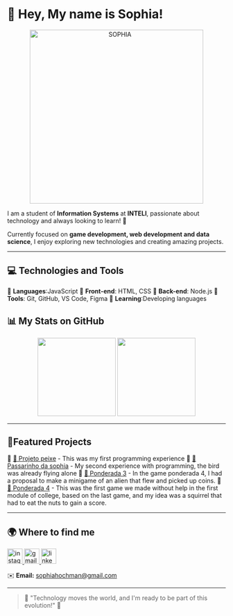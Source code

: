 

# 🌸 Hey, My name is Sophia!

<div align="center">
  <img src="(https://github.com/sophiahochman/sophiahochman/blob/main/Captura%20de%20tela%202025-03-11%20124832.png)" alt="SOPHIA" width="400"/>
</div>

I am a student of **Information Systems** at **INTELI**, passionate about technology and always looking to learn! 🚀

Currently focused on **game development, web development and data science**, I enjoy exploring new technologies and creating amazing projects.

---

## 💻 Technologies and Tools

🔹 **Languages**:JavaScript
🔹 **Front-end**: HTML, CSS
🔹 **Back-end**: Node.js
🔹 **Tools**: Git, GitHub, VS Code, Figma
🔹 **Learning**:Developing languages

## 📊 My Stats on GitHub

<div align="center">
  <img height="180em" src="https://github-readme-stats.vercel.app/api?username=seuusuario&show_icons=true&theme=radical" />
  <img height="180em" src="https://github-readme-streak-stats.herokuapp.com/?user=seuusuario&theme=radical" />
</div>

---

## 🌟Featured Projects

🔹 [📌 Projeto peixe](https://github.com/sophiahochman/projeto-peixe) - This was my first programming experience
🔹 [📌 Passarinho da sophia](https://github.com/sophiahochman/passarinho-da-sophia) - My second experience with programming, the bird was already flying alone
🔹 [📌 Ponderada 3](https://github.com/ophiahochman/ponderada_3) - In the game ponderada 4, I had a proposal to make a minigame of an alien that flew and picked up coins.
🔹 [📌 Ponderada 4](https://github.com/ophiahochman/ponderada_4) - This was the first game we made without help in the first module of college, based on the last game, and my idea was a squirrel that had to eat the nuts to gain a score.


---

## 🌍 Where to find me

<div align="left">
  <a href="https://www.instagram.com/hp.sophi?igsh=MXU1czhzY3pidDk4Nw%3D%3D&utm_source=qr" target="_blank">
    <img src="https://img.shields.io/static/v1?message=Instagram&logo=instagram&label=&color=E4405F&logoColor=white&labelColor=&style=for-the-badge" height="35" alt="instagram logo"  />
  </a>
  <a href="sophia.hochman@sou.inteli.edu.org.br" target="_blank">
    <img src="https://img.shields.io/static/v1?message=Gmail&logo=gmail&label=&color=D14836&logoColor=white&labelColor=&style=for-the-badge" height="35" alt="gmail logo"  />
  </a>
  <a href="https://www.linkedin.com/in/sophia-hochman-b821a4346?utm_source=share&utm_campaign=share_via&utm_content=profile&utm_medium=ios_app" target="_blank">
    <img src="https://img.shields.io/static/v1?message=LinkedIn&logo=linkedin&label=&color=0077B5&logoColor=white&labelColor=&style=for-the-badge" height="35" alt="linkedin logo"  />
  </a>
</div>


✉️ **Email:** sophiahochman@gmail.com

---

> 🌱 "Technology moves the world, and I'm ready to be part of this evolution!" 🚀
